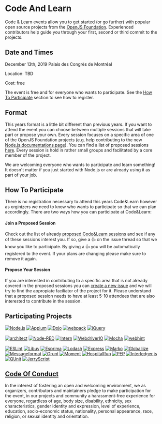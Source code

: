 Code And Learn
==============

Code & Learn events allow you to get started (or go further) with popular open source projects from the [OpenJS Foundation](https://openjsf.org/projects). Experienced contributors help guide you through your first, second or third commit to the projects.

## Date and Times

December 13th, 2019
Palais des Congrès de Montréal

Location: TBD

Cost: free

The event is free and for everyone who wants to participate. See the [How To Participate](#how-to-participate) section to see how to register.

## Format

This years format is a little bit different than previous years. If you want to attend the event you can choose between multiple sessions that will take part or propose your own. Every session focuses on a specific area of one of the OpenJS Foundation projects (e.g. help contributing to the new [Node.js documentations page](https://nodejs.dev/)). You can find a list of proposed sessions [here](https://github.com/openjs-foundation/code-and-learn/labels/Session%20Proposal). Every session is hold in rather small groups and facilitated by a core member of the project.

We are welcoming everyone who wants to participate and learn something! It doesn't matter if you just started with Node.js or are already using it as part of your job.

## How To Participate

There is no registration necessary to attend this years Code&Learn however as orginizers we need to know who wants to participate so that we can plan accordingly. There are two ways how you can participate at Code&Learn:

#### Join a Proposed Session

Check out the list of already [proposed Code&Learn sessions](https://github.com/openjs-foundation/code-and-learn/labels/Session%20Proposal) and see if any of these sessions interest you. If so, give a 👍 on the issue thread so that we know you like to participate. By giving a 👍 you will be automatically registered to the event. If your plans are changing please make sure to remove it again.

#### Propose Your Session

If you are interested in contributing to a specific area that is not already covered in the proposed sessions you can [create a new issue](https://github.com/openjs-foundation/code-and-learn/issues/new) and we will try to find the appropiate faciliator of the project for it. Please understand that a proposed session needs to have at least 5-10 attendees that are also interested to contribute in the session.

## Participating Projects

[![Node.js](https://openjsf.org/wp-content/uploads/sites/84/2019/05/NodeJS_New_Pantone_medium.png "Node.js")](https://nodejs.org)
[![Appium](https://openjsf.org/wp-content/uploads/sites/84/2019/05/appium_medium.png "Appium")](http://appium.io/)
[![Dojo](https://openjsf.org/wp-content/uploads/sites/84/2019/05/dojo_medium.png "Dojo")](https://dojotoolkit.org/)
[![webpack](https://openjsf.org/wp-content/uploads/sites/84/2019/05/webpack_medium.png "webpack")](https://webpack.js.org/)
[![jQuery](https://openjsf.org/wp-content/uploads/sites/84/2019/05/jquery_medium.png "jQuery")](https://jquery.com/)
<br><br>
[![architect](https://openjsf.org/wp-content/uploads/sites/84/2019/05/arc_medium.png "architect")](https://arc.codes/)
[![Node-RED](https://openjsf.org/wp-content/uploads/sites/84/2019/05/node-red_medium.png "Node-RED")](https://nodered.org/)
[![Intern](https://openjsf.org/wp-content/uploads/sites/84/2019/05/intern_medium.png "Intern")](https://theintern.io/)
[![WebdriverIO](https://openjsf.org/wp-content/uploads/sites/84/2019/05/webdriver_medium.png "WebdriverIO")](https://webdriver.io/)
[![Mocha](https://openjsf.org/wp-content/uploads/sites/84/2019/05/mocha_medium.png "Mocha")](https://mochajs.org/)
[![webhint](https://openjsf.org/wp-content/uploads/sites/84/2019/05/sonar_medium.png "webhint")](https://webhint.io/)
<br><br>
[![ESLint](https://openjsf.org/wp-content/uploads/sites/84/2019/05/eslint_medium.png "ESLint")](https://eslint.org/)
[![Libuv](https://openjsf.org/wp-content/uploads/sites/84/2019/05/libuv_medium.png "Libuv")](http://libuv.org/)
[![Esprima](https://openjsf.org/wp-content/uploads/sites/84/2019/05/esprima_medium.png "Esprima")](https://esprima.org/)
[![Lodash](https://openjsf.org/wp-content/uploads/sites/84/2019/05/lodash_medium.png "Lodash")](https://lodash.com/)
[![Express](https://openjsf.org/wp-content/uploads/sites/84/2019/05/express_medium.png "Express")](https://expressjs.com/)
[![Marko](https://openjsf.org/wp-content/uploads/sites/84/2019/05/marko_medium.png "Marko")](https://markojs.com/)
[![Globaliize](https://openjsf.org/wp-content/uploads/sites/84/2019/05/globalize_medium.png "Globalize")](https://globalizejs.com)
[![Messageformat](https://openjsf.org/wp-content/uploads/sites/84/2019/05/messageformat_medium.png "Messageformat")](https://messageformat.github.io/messageformat/)
[![Grunt](https://openjsf.org/wp-content/uploads/sites/84/2019/05/grunt_medium.png "Grunt")](https://gruntjs.com/)
[![Moment](https://openjsf.org/wp-content/uploads/sites/84/2019/05/moment_medium.png "Moment")](https://momentjs.com/)
[![HospitalRun](https://openjsf.org/wp-content/uploads/sites/84/2019/05/hospitalrun_medium.png "HospitalRun")](https://hospitalrun.io/)
[![PEP](https://openjsf.org/wp-content/uploads/sites/84/2019/05/pep_medium.png "PEP")](https://github.com/jquery/pep)
[![Interledger.js](https://openjsf.org/wp-content/uploads/sites/84/2019/05/interledger_medium.png "Interledger.js")](https://interledger.org/)
[![QUnit](https://openjsf.org/wp-content/uploads/sites/84/2019/05/qunit_medium.png "QUnit")](https://qunitjs.com/)
[![JerryScript](https://openjsf.org/wp-content/uploads/sites/84/2019/05/jerryscript_medium.png "JerryScript")](https://jerryscript.net/)

## [Code Of Conduct](https://github.com/openjs-foundation/code-and-learn/blob/master/CODE_OF_CONDUCT.md#code-of-conduct)

In the interest of fostering an open and welcoming environment, we as organizers, contributors and maintainers pledge to make participation for the event, in our projects and community a harassment-free experience for everyone, regardless of age, body size, disability, ethnicity, sex characteristics, gender identity and expression, level of experience, education, socio-economic status, nationality, personal appearance, race, religion, or sexual identity and orientation.